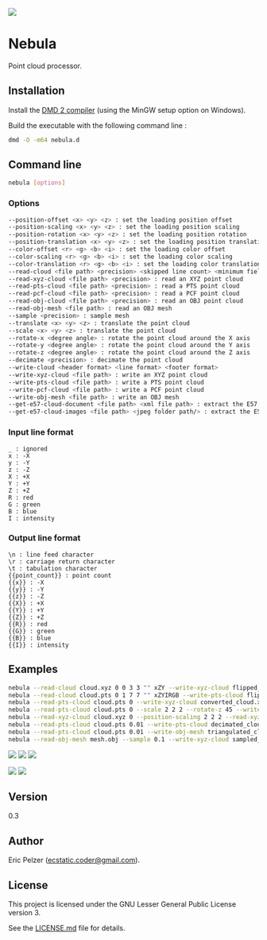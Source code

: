 ![](https://github.com/senselogic/NEBULA/blob/master/LOGO/nebula.png)

# Nebula

Point cloud processor.

## Installation

Install the [DMD 2 compiler](https://dlang.org/download.html) (using the MinGW setup option on Windows).

Build the executable with the following command line :

```bash
dmd -O -m64 nebula.d
```

## Command line

```bash
nebula [options]
```

### Options

```bash
--position-offset <x> <y> <z> : set the loading position offset
--position-scaling <x> <y> <z> : set the loading position scaling
--position-rotation <x> <y> <z> : set the loading position rotation
--position-translation <x> <y> <z> : set the loading position translation
--color-offset <r> <g> <b> <i> : set the loading color offset
--color-scaling <r> <g> <b> <i> : set the loading color scaling
--color-translation <r> <g> <b> <i> : set the loading color translation
--read-cloud <file path> <precision> <skipped line count> <minimum field count> <maximum field count> <line prefix> <line format> : read a point cloud
--read-xyz-cloud <file path> <precision> : read an XYZ point cloud
--read-pts-cloud <file path> <precision> : read a PTS point cloud
--read-pcf-cloud <file path> <precision> : read a PCF point cloud
--read-obj-cloud <file path> <precision> : read an OBJ point cloud
--read-obj-mesh <file path> : read an OBJ mesh
--sample <precision> : sample mesh
--translate <x> <y> <z> : translate the point cloud
--scale <x> <y> <z> : translate the point cloud
--rotate-x <degree angle> : rotate the point cloud around the X axis
--rotate-y <degree angle> : rotate the point cloud around the Y axis
--rotate-z <degree angle> : rotate the point cloud around the Z axis
--decimate <precision> : decimate the point cloud
--write-cloud <header format> <line format> <footer format>
--write-xyz-cloud <file path> : write an XYZ point cloud
--write-pts-cloud <file path> : write a PTS point cloud
--write-pcf-cloud <file path> : write a PCF point cloud
--write-obj-mesh <file path> : write an OBJ mesh
--get-e57-cloud-document <file path> <xml file path> : extract the E57 point cloud document
--get-e57-cloud-images <file path> <jpeg folder path/> : extract the E57 point cloud images
```

### Input line format

```
_ : ignored
x : -X
y : -Y
z : -Z
X : +X
Y : +Y
Z : +Z
R : red
G : green
B : blue
I : intensity
```

### Output line format

```
\n : line feed character
\r : carriage return character
\t : tabulation character
{{point_count}} : point count
{{x}} : -X
{{y}} : -Y
{{z}} : -Z
{{X}} : +X
{{Y}} : +Y
{{Z}} : +Z
{{R}} : red
{{G}} : green
{{B}} : blue
{{I}} : intensity
```

## Examples

```bash
nebula --read-cloud cloud.xyz 0 0 3 3 "" xZY --write-xyz-cloud flipped_cloud.xyz
nebula --read-cloud cloud.pts 0 1 7 7 "" xZYIRGB --write-pts-cloud flipped_cloud.pts
nebula --read-pts-cloud cloud.pts 0 --write-xyz-cloud converted_cloud.xyz
nebula --read-pts-cloud cloud.pts 0 --scale 2 2 2 --rotate-z 45 --write-pts-cloud transformed_cloud.pts
nebula --read-xyz-cloud cloud.xyz 0 --position-scaling 2 2 2 --read-xyz-cloud cloud.xyz --write-xyz-cloud merged_clouds.xyz
nebula --read-pts-cloud cloud.pts 0.01 --write-pts-cloud decimated_cloud.pts
nebula --read-pts-cloud cloud.pts 0.01 --write-obj-mesh triangulated_cloud.obj
nebula --read-obj-mesh mesh.obj --sample 0.1 --write-xyz-cloud sampled_cloud.xyz
```

![](https://github.com/senselogic/NEBULA/blob/master/SCREENSHOT/bunny.png)
![](https://github.com/senselogic/NEBULA/blob/master/SCREENSHOT/decimated_bunny.png)
![](https://github.com/senselogic/NEBULA/blob/master/SCREENSHOT/triangulated_bunny.png)

![](https://github.com/senselogic/NEBULA/blob/master/SCREENSHOT/teapot.png)
![](https://github.com/senselogic/NEBULA/blob/master/SCREENSHOT/sampled_teapot.png)

## Version

0.3

## Author

Eric Pelzer (ecstatic.coder@gmail.com).

## License

This project is licensed under the GNU Lesser General Public License version 3.

See the [LICENSE.md](LICENSE.md) file for details.

